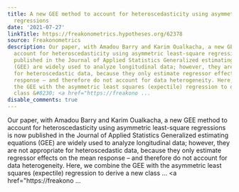 ```yaml
---
title: A new GEE method to account for heteroscedasticity using asymmetric least-square
  regressions
date: '2021-07-27'
linkTitle: https://freakonometrics.hypotheses.org/62378
source: Freakonometrics
description: Our paper, with Amadou Barry and Karim Oualkacha, a new GEE method to
  account for heteroscedasticity using asymmetric least-square regressions is now
  published in the Journal of Applied Statistics Generalized estimating equations
  (GEE) are widely used to analyze longitudinal data; however, they are not appropriate
  for heteroscedastic data, because they only estimate regressor effects on the mean
  response – and therefore do not account for data heterogeneity. Here, we combine
  the GEE with the asymmetric least squares (expectile) regression to derive a new
  class &#8230; <a href="https://freakono ...
disable_comments: true
---
```

Our paper, with Amadou Barry and Karim Oualkacha, a new GEE method to account for heteroscedasticity using asymmetric least-square regressions is now published in the Journal of Applied Statistics Generalized estimating equations (GEE) are widely used to analyze longitudinal data; however, they are not appropriate for heteroscedastic data, because they only estimate regressor effects on the mean response – and therefore do not account for data heterogeneity. Here, we combine the GEE with the asymmetric least squares (expectile) regression to derive a new class &#8230; <a href="https://freakono ...